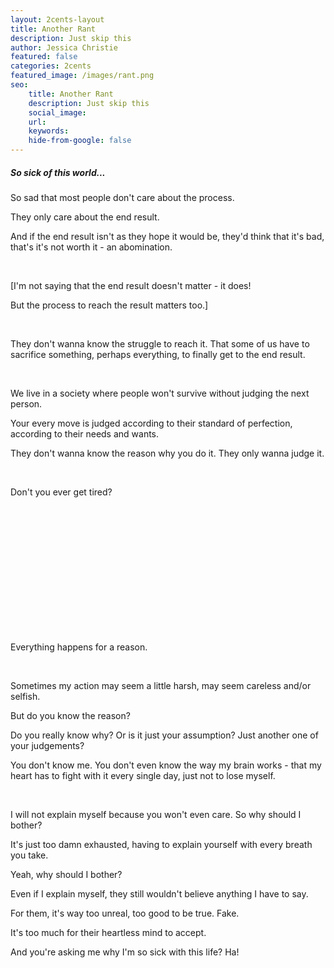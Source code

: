 ```yaml
---
layout: 2cents-layout
title: Another Rant
description: Just skip this
author: Jessica Christie
featured: false
categories: 2cents
featured_image: /images/rant.png
seo:
    title: Another Rant
    description: Just skip this
    social_image:
    url:
    keywords:
    hide-from-google: false
---
```

##### So sick of this world...

So sad that most people don't care about the process.

They only care about the end result.

And if the end result isn't as they hope it would be, they'd think that it's bad, that's it's not worth it - an abomination.

&nbsp;

[I'm not saying that the end result doesn't matter - it does!

But the process to reach the result matters too.]

&nbsp;

They don't wanna know the struggle to reach it. That some of us have to sacrifice something, perhaps everything, to finally get to the end result.

&nbsp;

We live in a society where people won't survive without judging the next person.

Your every move is judged according to their standard of perfection, according to their needs and wants.

They don't wanna know the reason why you do it. They only wanna judge it.

&nbsp;

Don't you ever get tired?

&nbsp;

&nbsp;

&nbsp;

&nbsp;

&nbsp;

&nbsp;

&nbsp;

Everything happens for a reason.

&nbsp;

Sometimes my action may seem a little harsh, may seem careless and/or selfish.

But do you know the reason?

Do you really know why? Or is it just your assumption? Just another one of your judgements?

You don't know me. You don't even know the way my brain works - that my heart has to fight with it every single day, just not to lose myself.

&nbsp;

I will not explain myself because you won't even care. So why should I bother?

It's just too damn exhausted, having to explain yourself with every breath you take.

Yeah, why should I bother?

Even if I explain myself, they still wouldn't believe anything I have to say.

For them, it's way too unreal, too good to be true. Fake.

It's too much for their heartless mind to accept.

And you're asking me why I'm so sick with this life? Ha!

&nbsp;

&nbsp;

&nbsp;

